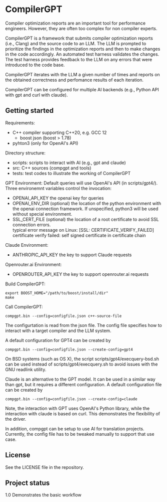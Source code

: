 # CompilerGPT

Compiler optimization reports are an important tool for performance engineers. However, they are often too complex for non compiler experts.

CompilerGPT is a framework that submits compiler optimization reports (i.e., Clang) and the source code to an LLM. The LLM is prompted to prioritize the findings in the optimization reports and then to make changes in the code accordingly. An automated test harness validates the changes. The test harness provides feedback to the LLM on any errors that were introduced to the code base.

CompilerGPT iterates with the LLM a given number of times and reports on the obtained correctness and perfomance results of each iteration.

CompilerGPT can be configured for multiple AI backends (e.g., Python API with gpt and curl with claude).

## Getting started

Requirements:
* C++ compiler supporting C++20, e.g. GCC 12
  + boost json (boost > 1.78)
* pyhton3 (only for OpenAI's API)

Directory structure:
* scripts: scripts to interact with AI (e.g., gpt and claude)
* src: C++ sources (compgpt and tools)
* tests: test codes to illustrate the working of CompilerGPT

GPT Environment: Default queries will use OpenAI's API (in scripts/gpt4/). Three environemnt variables control the invocation:
* OPENAI\_API\_KEY the openai key for queries
* OPENAI\_ENV\_DIR (optional) the location of the python environment with the openai connection framework. If unspecified, python3 will be used without special environment.
* SSL\_CERT\_FILE (optional) the location of a root certificate to avoid SSL connection errors.\
  typical error message on Linux:  \[SSL: CERTIFICATE\_VERIFY\_FAILED\] certificate verify failed: self signed certificate in certificate chain

Claude Environment:
* ANTHROPIC_API_KEY the key to support Claude requests

Openrouter.ai Environment:
* OPENROUTER_API_KEY the key to support openrouter.ai requests

Build CompilerGPT:

    export BOOST_HOME="/path/to/boost/install/dir"
    make

Call CompilerGPT:

    compgpt.bin --config=configfile.json c++-source-file

The configurtation is read from the json file. The config file specifies how to interact with a target compiler and the LLM system.


A default configuration for GPT4 can be created by

    compgpt.bin --config=configfile.json --create-config=gpt4

On BSD systems (such as OS X), the script scripts/gpt4/execquery-bsd.sh can be used instead of scripts/gpt4/execquery.sh to avoid issues with the GNU readlink utility.

Claude is an alternative to the GPT model. It can be used in a similar way than gpt, but it requires a different configuration. A default configuration file can be created by

    compgpt.bin --config=configfile.json --create-config=claude

Note, the interaction with GPT uses OpenAI's Python library, while the interaction with
claude is based on curl. This demonstrates the flexibility of the driver.

In addition, compgpt can be setup to use AI for translation projects. Currently, the
config file has to be tweaked manually to support that use case.


## License
See the LICENSE file in the repository.

## Project status
1.0 Demonstrates the basic workflow

